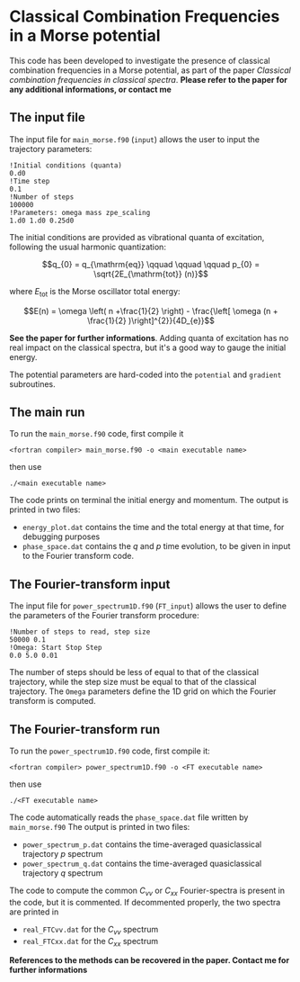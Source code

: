 # Classical Combination Frequencies in a Morse potential

This code has been developed to investigate the presence of classical combination frequencies in a Morse potential, as part of the paper _Classical combination frequencies in classical spectra_. **Please refer to the paper for any additional informations, or contact me**

## The input file

The input file for `main_morse.f90` (`input`) allows the user to input the trajectory parameters:
```
!Initial conditions (quanta)
0.d0
!Time step
0.1
!Number of steps
100000
!Parameters: omega mass zpe_scaling
1.d0 1.d0 0.25d0
```
The initial conditions are provided as vibrational quanta of excitation, following the usual harmonic quantization:

$$q_{0} = q_{\mathrm{eq}} \qquad \qquad \qquad p_{0} = \sqrt{2E_{\mathrm{tot}} (n)}$$

where $E_{\mathrm{tot}}$ is the Morse oscillator total energy:

$$E(n) = \omega \left( n +\frac{1}{2} \right) - \frac{\left[ \omega (n + \frac{1}{2} )\right]^{2}}{4D_{e}}$$

**See the paper for further informations**. Adding quanta of excitation has no real impact on the classical spectra, but it's a good way to gauge the initial energy. 

The potential parameters are hard-coded into the `potential` and `gradient` subroutines.

## The main run
To run the `main_morse.f90` code, first compile it
```
<fortran compiler> main_morse.f90 -o <main executable name>
```
then use
```
./<main executable name>
```
The code prints on terminal the initial energy and momentum. The output is printed in two files:
- `energy_plot.dat` contains the time and the total energy at that time, for debugging purposes
- `phase_space.dat` contains the $q$ and $p$ time evolution, to be given in input to the Fourier transform code.

## The Fourier-transform input
The input file for `power_spectrum1D.f90` (`FT_input`) allows the user to define the parameters of the Fourier transform procedure:
```
!Number of steps to read, step size
50000 0.1
!Omega: Start Stop Step
0.0 5.0 0.01
```
The number of steps should be less of equal to that of the classical trajectory, while the step size must be equal to that of the classical trajectory. The `Omega` parameters define the 1D grid on which the Fourier transform is computed.

## The Fourier-transform run
To run the `power_spectrum1D.f90` code, first compile it:
```
<fortran compiler> power_spectrum1D.f90 -o <FT executable name>
```
then use
```
./<FT executable name>
```
The code automatically reads the `phase_space.dat` file written by `main_morse.f90`
The output is printed in two files:
- `power_spectrum_p.dat` contains the time-averaged quasiclassical trajectory $p$ spectrum
- `power_spectrum_q.dat` contains the time-averaged quasiclassical trajectory $q$ spectrum

The code to compute the common $C_{vv}$ or $C_{xx}$ Fourier-spectra is present in the code, but it is commented. If decommented properly, the two spectra are printed in 
- `real_FTCvv.dat` for the $C_{vv}$ spectrum
- `real_FTCxx.dat` for the $C_{xx}$ spectrum





**References to the methods can be recovered in the paper. Contact me for further informations**
